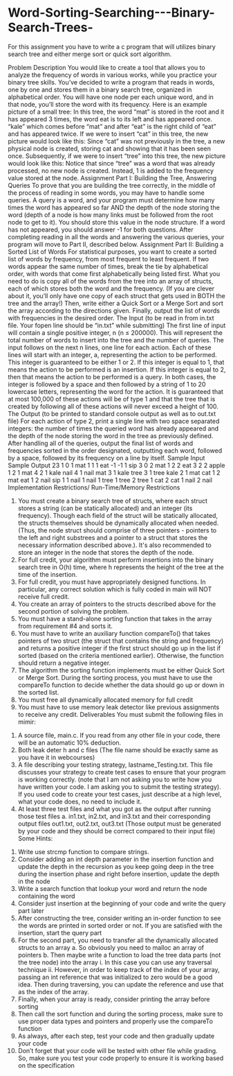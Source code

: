 # Word-Sorting-Searching---Binary-Search-Trees-
For this assignment you have to write a c program that will utilizes binary search tree and either merge sort or quick sort algorithm.

Problem Description
You would like to create a tool that allows you to analyze the frequency of words in various works,
while you practice your binary tree skills. You’ve decided to write a program that
reads in words, one by one and stores them in a binary search tree, organized in alphabetical order.
You will have one node per each unique word, and in that node, you’ll store the word with its
frequency. Here is an example picture of a small tree:
In this tree, the word “mat” is stored in the root and it has appeared 3 times, the word eat is to its
left and has appeared once. “kale” which comes before “mat” and after “eat” is the right child of
“eat” and has appeared twice. If we were to insert “cat” in this tree, the new picture would look
like this:
Since “cat” was not previously in the tree, a new physical node is created, storing cat and showing
that it has been seen once.
Subsequently, if we were to insert “tree” into this tree, the new picture would look like this:
Notice that since “tree” was a word that was already processed, no new node is created. Instead, 1
is added to the frequency value stored at the node.
Assignment Part I: Building the Tree, Answering Queries
To prove that you are building the tree correctly, in the middle of the process of reading in some
words, you may have to handle some queries. A query is a word, and your program must determine
how many times the word has appeared so far AND the depth of the node storing the word (depth
of a node is how many links must be followed from the root node to get to it). You should store
this value in the node structure. If a word has not appeared, you should answer -1 for both
questions.
After completing reading in all the words and answering the various queries, your program will
move to Part II, described below.
Assignment Part II: Building a Sorted List of Words
For statistical purposes, you want to create a sorted list of words by frequency, from most frequent
to least frequent. If two words appear the same number of times, break the tie by alphabetical
order, with words that come first alphabetically being listed first.
What you need to do is copy all of the words from the tree into an array of structs, each of which
stores both the word and the frequency. (If you are clever about it, you’ll only have one copy of
each struct that gets used in BOTH the tree and the array!)
Then, write either a Quick Sort or a Merge Sort and sort the array according to the directions given.
Finally, output the list of words with frequencies in the desired order.
The Input (to be read in from in.txt file. Your fopen line should be “in.txt” while submitting)
The first line of input will contain a single positive integer, n (n ≤ 200000). This will represent the
total number of words to insert into the tree and the number of queries.
The input follows on the next n lines, one line for each action. Each of these lines will start with
an integer, a, representing the action to be performed. This integer is guaranteed to be either 1 or
2. If this integer is equal to 1, that means the action to be performed is an insertion. If this integer
is equal to 2, then that means the action to be performed is a query. In both cases, the integer is
followed by a space and then followed by a string of 1 to 20 lowercase letters, representing the
word for the action. It is guaranteed that at most 100,000 of these actions will be of type 1 and
that the tree that is created by following all of these actions will never exceed a height of 100.
The Output (to be printed to standard console output as well as to out.txt file)
For each action of type 2, print a single line with two space separated integers: the number of times
the queried word has already appeared and the depth of the node storing the word in the tree as
previously defined.
After handling all of the queries, output the final list of words and frequencies sorted in the order
designated, outputting each word, followed by a space, followed by its frequency on a line by
itself.
Sample Input Sample Output
23 1 0
1 mat 1 1
1 eat -1 -1
1 sip 3 0
2 mat 1 2
2 eat 3 2
2 apple 1 2
1 mat 4 2
1 kale nail 4
1 nail mat 3
1 kale tree 3
1 tree kale 2
1 mat cat 1
2 mat eat 1
2 nail sip 1
1 nail
1 nail
1 tree
1 tree
2 tree
1 cat
2 cat
1 nail
2 nail
Implementation Restrictions/ Run-Time/Memory Restrictions
1. You must create a binary search tree of structs, where each struct stores a string (can be statically
allocated) and an integer (its frequency). Though each field of the struct will be statically allocated,
the structs themselves should be dynamically allocated when needed. (Thus, the node struct should
comprise of three pointers - pointers to the left and right substrees and a pointer to a struct that
stores the necessary information described above.). It's also recommended to store an integer in
the node that stores the depth of the node.
2. For full credit, your algorithm must perform insertions into the binary search tree in O(h) time,
where h represents the height of the tree at the time of the insertion.
3. For full credit, you must have appropriately designed functions. In particular, any correct
solution which is fully coded in main will NOT receive full credit.
4. You create an array of pointers to the structs described above for the second portion of solving
the problem.
5. You must have a stand-alone sorting function that takes in the array from requirement #4 and
sorts it.
6. You must have to write an auxiliary function compareTo() that takes pointers of two struct (the
struct that contains the string and frequency) and returns a positive integer if the first struct should
go up in the list if sorted (based on the criteria mentioned earlier). Otherwise, the function should
return a negative integer.
7. The algorithm the sorting function implements must be either Quick Sort or Merge Sort. During
the sorting process, you must have to use the compareTo function to decide whether the data should
go up or down in the sorted list.
8. You must free all dynamically allocated memory for full credit
9. You must have to use memory leak detector like previous assignments to receive any credit.
Deliverables
You must submit the following files in mimir:
1) A source file, main.c. If you read from any other file in your code, there will be an
automatic 10% deduction.
2) Both leak deter h and c files (The file name should be exactly same as you have it in
webcourses)
3) A file describing your testing strategy, lastname_Testing.txt. This file discusses your
strategy to create test cases to ensure that your program is working correctly. (note that I
am not asking you to write how you have written your code. I am asking you to submit the
testing strategy). If you used code to create your test cases, just describe at a high level,
what your code does, no need to include it.
4) At least three test files and what you got as the output after running those test files
a. in1.txt, in2.txt, and in3.txt and their corresponding output files out1.txt, out2.txt,
out3.txt (Those output must be generated by your code and they should be correct
compared to their input file)
Some Hints:
1. Write use strcmp function to compare strings.
2. Consider adding an int depth parameter in the insertion function and update the depth in
the recursion as you keep going deep in the tree during the insertion phase and right before
insertion, update the depth in the node
3. Write a search function that lookup your word and return the node containing the word
4. Consider just insertion at the beginning of your code and write the query part later
5. After constructing the tree, consider writing an in-order function to see the words are
printed in sorted order or not. If you are satisfied with the insertion, start the query part
6. For the second part, you need to transfer all the dynamically allocated structs to an array
a. So obviously you need to malloc an array of pointers
b. Then maybe write a function to load the tree data parts (not the tree node) into the
array
i. In this case you can use any traversal technique
ii. However, in order to keep track of the index of your array, passing an int
reference that was initialized to zero would be a good idea. Then during
traversing, you can update the reference and use that as the index of the
array.
7. Finally, when your array is ready, consider printing the array before sorting
8. Then call the sort function and during the sorting process, make sure to use proper data
types and pointers and properly use the compareTo function
9. As always, after each step, test your code and then gradually update your code
10. Don’t forget that your code will be tested with other file while grading. So, make sure you
test your code properly to ensure it is working based on the specification
